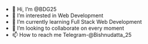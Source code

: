 - 👋 Hi, I’m @BDG25
- 👀 I’m interested in Web Development
- 🌱 I’m currently learning Full Stack Web Development 
- 💞️ I’m looking to collaborate on every moment 
- 📫 How to reach me Telegram-@Bishnudatta_25

<!---
BDG25/BDG25 is a ✨ special ✨ repository because its `README.md` (this file) appears on your GitHub profile.
You can click the Preview link to take a look at your changes.
--->
